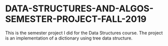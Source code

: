 # DATA-STRUCTURES-AND-ALGOS-SEMESTER-PROJECT-FALL-2019
This is the semester project I did for the Data Structures course.
The project is an implementation of a dictionary using tree data structure.
